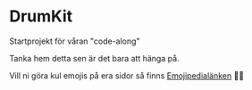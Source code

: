# DrumKit


Startprojekt för våran "code-along"

Tanka hem detta sen är det bara att hänga på.

Vill ni göra kul emojis på era sidor så finns [Emojipedialänken](https://emojipedia.org/drum/) 😵‍💫